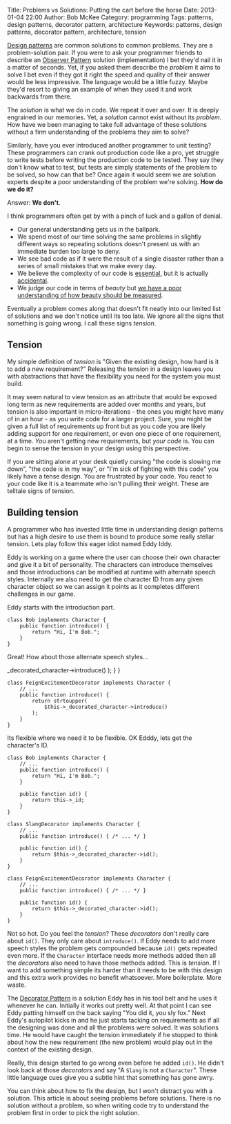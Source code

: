 Title: Problems vs Solutions: Putting the cart before the horse
Date: 2013-01-04 22:00
Author: Bob McKee
Category: programming
Tags: patterns, design patterns, decorator pattern, architecture
Keywords: patterns, design patterns, decorator pattern, architecture, tension

[Design patterns](http://en.wikipedia.org/wiki/Software_design_pattern) are common solutions to common problems.  They are a problem-solution pair.  If you were to ask your programmer friends to describe an [Observer Pattern](http://en.wikipedia.org/wiki/Observer_pattern) solution (implementation) I bet they'd nail it in a matter of seconds.  Yet, if you asked them describe the *problem* it aims to solve I bet even if they got it right the speed and quality of their answer would be less impressive.  The language would be a little fuzzy.  Maybe they'd resort to giving an example of when they used it and work backwards from there.

The *solution* is what we do in code.  We repeat it over and over.  It is deeply engrained in our memories.  Yet, a *solution* cannot exist without its *problem*.  How have we been managing to take full advantage of these solutions without a firm understanding of the problems they aim to solve?

Similarly, have you ever introduced another programmer to unit testing?  These programmers can crank out production code like a pro, yet struggle to write tests before writing the production code to be tested.  They say they don't know what to test, but tests are simply statements of the problem to be solved, so how can that be?  Once again it would seem we are solution experts despite a poor understanding of the problem we're solving.  **How do we do it?**

Answer: **We don't**.

I think programmers often get by with a pinch of luck and a gallon of denial.

* Our general understanding gets us in the ballpark.
* We spend most of our time solving the same problems in slightly different ways so repeating solutions doesn't present us with an immediate burden too large to deny.
* We see bad code as if it were the result of a single disaster rather than a series of small mistakes that we make every day.
* We believe the complexity of our code is [essential](http://en.wikipedia.org/wiki/Essential_complexity), but it is actually [accidental](http://en.wikipedia.org/wiki/Accidental_complexity).
* We judge our code in terms of *beauty* but [we have a poor understanding of how beauty should be measured](|filename|/articles/if-programming-is-an-art.md).

Eventually a problem comes along that doesn't fit neatly into our limited list of solutions and we don't notice until its too late.  We ignore all the signs that something is going wrong.  I call these signs *tension*.

## Tension

My simple definition of *tension* is "Given the existing design, how hard is it to add a new requirement?"  Releasing the tension in a design leaves you with abstractions that have the flexibility you need for the system you must build.

It may seem natural to view tension as an attribute that would be exposed long term as new requirements are added over months and years, but tension is also important in micro-iterations - the ones you might have many of in an hour - as you write code for a larger project.  Sure, you might be given a full list of requirements up front but as you code you are likely adding support for one requirement, or even one piece of one requirement, at a time.  *You* aren't getting new requirements, but *your code* is.  You can begin to sense the tension in your design using this perspective.

If you are sitting alone at your desk quietly cursing "the code is slowing me down", "the code is in my way", or "I'm sick of fighting with this code" you likely have a tense design.  You are frustrated by your code.  You react to your code like it is a teammate who isn't pulling their weight.  These are telltale signs of tension.

## Building tension

A programmer who has invested little time in understanding design patterns but has a high desire to use them is bound to produce some really stellar tension.  Lets play follow this eager idiot named Eddy Iddy.

Eddy is working on a game where the user can choose their own character and give it a bit of personality.  The characters can introduce themselves and those introductions can be modified at runtime with alternate speech styles.  Internally we also need to get the character ID from any given character object so we can assign it points as it completes different challenges in our game.

Eddy starts with the introduction part.

<div class="code php" markdown="1">
    <?interface Character {
		public function introduce();
	}
	
	class Bob implements Character {
		public function introduce() {
			return "Hi, I'm Bob.";
		}
	}
</div>

Great!  How about those alternate speech styles...

<div class="code php" markdown="1">
    <?class SlangDecorator implements Character {
		// ...
		public function introduce() {
			return str_replace(
				'Hi', 'Sup',
				$this->_decorated_character->introduce()
			);
		}		
	}
	
	class FeignExcitementDecorator implements Character {
		// ...
		public function introduce() {
			return strtoupper(
				$this->_decorated_character->introduce()
			);
		}		
	}
</div>

Its flexible where we need it to be flexible.  OK Edddy, lets get the character's ID.

<div class="code php" markdown="1">
    <?interface Character {
		public function introduce();
		public function id();
	}
	
	class Bob implements Character {
		// ...
		public function introduce() {
			return "Hi, I'm Bob.";
		}
		
		public function id() {
			return this->_id;
		}
	}

	class SlangDecorator implements Character {
		// ...
		public function introduce() { /* ... */ }

		public function id() {
			return $this->_decorated_character->id();
		}
	}
	
	class FeignExcitementDecorator implements Character {
		// ...
		public function introduce() { /* ... */ }

		public function id() {
			return $this->_decorated_character->id();
		}
	}
</div>

Not so hot.  Do you feel the *tension*?  These *decorators* don't really care about `id()`.  They only care about `introduce()`.  If Eddy needs to add more speech styles the problem gets compounded because `id()` gets repeated even more.  If the `Character` interface needs more methods added then all the *decorators* also need to have those methods added.  This is *tension*.  If I want to add something simple its harder than it needs to be with this design and this extra work provides no benefit whatsoever.  More boilerplate.  More waste.

The [Decorator Pattern](http://en.wikipedia.org/wiki/Decorator_pattern) is a solution Eddy has in his tool belt and he uses it whenever he can.  Initially it works out pretty well.  At that point I can see Eddy patting himself on the back saying "You did it, you sly fox."  Next Eddy's autopilot kicks in and he just starts tacking on requirements as if all the designing was done and all the problems were solved.  It was solutions time.  He would have caught the tension immediately if he stopped to think about how the new requirement (the new problem) would play out in the context of the existing design.

Really, this design started to go wrong even before he added `id()`.  He didn't look back at those *decorators* and say "A `Slang` is not a `Character`".  These little language cues give you a subtle hint that something has gone awry.

You can think about how to fix the design, but I won't distract you with a solution.  This article is about seeing problems before solutions.  There is no solution without a problem, so when writing code try to understand the problem first in order to pick the right solution.